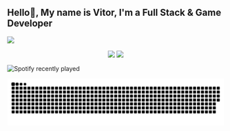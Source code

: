 <p align = "center">
    <h2>
    Hello👋, My name is Vitor, I'm a Full Stack & Game Developer
    </h2>
 <a href="https://biturones.webflow.io">
  <img height="200em" src="https://i.imgur.com/5KO5A3h.png"/>
</a>


<p align = "center">
  <img  src = "https://github-readme-stats-delta-peach.vercel.app/api?username=VitorSoaresSilva&count_private=true&show_icons=true&theme=tokyonight&line_height=27">
  <img src = "https://github-readme-stats-delta-peach.vercel.app/api/top-langs/?username=VitorSoaresSilva&count_private=true&theme=tokyonight">
</p>

![Spotify recently played](https://spotify-recently-played-readme.vercel.app/api?user=22nxzhrrbafxdtdeqr7c5d6jy&count=3&unique=true&width=1000)

 <picture>
  <source media="(prefers-color-scheme: dark)" srcset="https://raw.githubusercontent.com/VitorSoaresSilva/VitorSoaresSilva/output/github-snake-dark.svg">
  <img alt="Commit Snake Game!" src="https://raw.githubusercontent.com/VitorSoaresSilva/VitorSoaresSilva/output/github-snake-light.svg#gh-light-mode-only">
 </picture>
</p>

